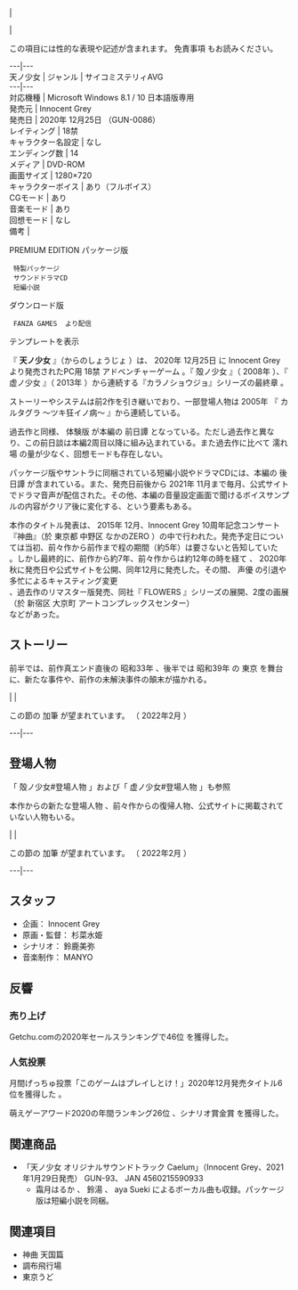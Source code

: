 |

|

この項目には性的な表現や記述が含まれます。  免責事項  もお読みください。  
  
---|---  
天ノ少女  |  ジャンル  |  サイコミステリィAVG   
---|---  
対応機種  |  Microsoft Windows  8.1  /  10  日本語版専用   
発売元  |  Innocent Grey   
発売日  |  2020年  12月25日  （GUN-0086）   
レイティング  |  18禁   
キャラクター名設定  |  なし   
エンディング数  |  14   
メディア  |  DVD-ROM   
画面サイズ  |  1280×720   
キャラクターボイス  |  あり（フルボイス）   
CGモード  |  あり   
音楽モード  |  あり   
回想モード  |  なし   
備考  | 

PREMIUM EDITION パッケージ版

     特製パッケージ 
     サウンドドラマCD 
     短編小説 
ダウンロード版

     FANZA GAMES  より配信   
テンプレートを表示  
  
『 **天ノ少女** 』（からのしょうじょ    ）は、  2020年  12月25日  に  Innocent Grey  より発売されたPC用
18禁  アドベンチャーゲーム  。『  殻ノ少女  』（  2008年  ）、『  虚ノ少女  』（  2013年
）から連続する『カラノショウジョ』シリーズの最終章    。

ストーリーやシステムは前2作を引き継いでおり、一部登場人物は  2005年  『  カルタグラ 〜ツキ狂イノ病〜  』から連続している。

過去作と同様、  体験版  が本編の  前日譚  となっている。ただし過去作と異なり、この前日談は本編2周目以降に組み込まれている。また過去作に比べて
濡れ場  の量が少なく、回想モードも存在しない。

パッケージ版やサントラに同梱されている短編小説やドラマCDには、本編の  後日譚  が含まれている。また、発売日前後から  2021年
11月まで毎月、公式サイトでドラマ音声が配信された。その他、本編の音量設定画面で聞けるボイスサンプルの内容がクリア後に変化する、という要素もある。

本作のタイトル発表は、  2015年  12月、Innocent Grey 10周年記念コンサート『神曲』（於  東京都  中野区  なかのZERO
）の中で行われた。発売予定日については当初、前々作から前作まで程の期間（約5年）は要さないと告知していた  
。しかし最終的に、前作から約7年、前々作からは約12年の時を経て    、  2020年
秋に発売日や公式サイトを公開、同年12月に発売した。その間、  声優  の引退や多忙によるキャスティング変更    
、過去作のリマスター版発売、同社『  FLOWERS  』シリーズの展開、2度の画展（於  新宿区  大京町  アートコンプレックスセンター）  
  などがあった。

##  ストーリー  

前半では、前作真エンド直後の  昭和33年  、後半では  昭和39年  の  東京  を舞台に、新たな事件や、前作の未解決事件の顛末が描かれる。

|  | 

この節の  加筆  が望まれています。  （  2022年2月  ）  
  
---|---  
  
##  登場人物  

「  殻ノ少女#登場人物  」および「  虚ノ少女#登場人物  」も参照

本作からの新たな登場人物    、前々作からの復帰人物、公式サイトに掲載されていない人物もいる。

|  | 

この節の  加筆  が望まれています。  （  2022年2月  ）  
  
---|---  
  
##  スタッフ  

  * 企画：  Innocent Grey 
  * 原画・監督：  杉菜水姫   
  * シナリオ：  鈴鹿美弥   
  * 音楽制作：  MANYO 

##  反響  

###  売り上げ  

Getchu.comの2020年セールスランキングで46位    を獲得した。

###  人気投票  

月間げっちゅ投票「このゲームはプレイしとけ！」2020年12月発売タイトル6位を獲得した    。

萌えゲーアワード2020の年間ランキング26位    、シナリオ賞金賞    を獲得した。

##  関連商品  

  * 「天ノ少女 オリジナルサウンドトラック Caelum」（Innocent Grey、2021年1月29日発売） GUN-93、  JAN  4560215590933 
    * 霜月はるか  、  鈴湯  、  aya Sueki  によるボーカル曲も収録。パッケージ版は短編小説を同梱。 

##  関連項目  

  * 神曲 天国篇 
  * 調布飛行場 
  * 東京うど 

